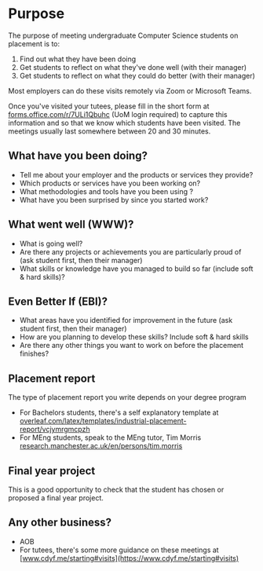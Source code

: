 # Purpose

The purpose of meeting undergraduate Computer Science students on placement is to:

1. Find out what they have been doing
2. Get students to reflect on what they've done well (with their manager)
3. Get students to reflect on what they could do better (with their manager)

Most employers can do these visits remotely via Zoom or Microsoft Teams.

Once you've visited your tutees, please fill in the short form at [forms.office.com/r/7ULi1Qbuhc](https://forms.office.com/r/7ULi1Qbuhc) (UoM login required) to capture this information and so that we know which students have been visited. The meetings usually last somewhere between 20 and 30 minutes.


## What have you been doing?

* Tell me about your employer and the products or services they provide?
* Which products or services have you been working on? 
* What methodologies and tools have you been using ?
* What have you been surprised by since you started work?

## What went well (WWW)? 

* What is going well? 
* Are there any projects or achievements you are particularly proud of (ask student first, then their manager) 
* What skills or knowledge have you managed to build so far (include soft & hard skills)?

## Even Better If (EBI)?

* What areas have you identified for improvement in the future (ask student first, then their manager)
* How are you planning to develop these skills? Include soft & hard skills
* Are there any other things you want to work on before the placement finishes?

## Placement report
The type of placement report you write depends on your degree program

* For Bachelors students, there's a self explanatory template at [overleaf.com/latex/templates/industrial-placement-report/vcjymrgmcpzh](https://www.overleaf.com/latex/templates/industrial-placement-report/vcjymrgmcpzh)
* For MEng students, speak to the MEng tutor, Tim Morris [research.manchester.ac.uk/en/persons/tim.morris](https://research.manchester.ac.uk/en/persons/tim.morris)

## Final year project
This is a good opportunity to check that the student has chosen or proposed a final year project.

## Any other business?

* AOB
* For tutees, there's some more guidance on these meetings at [www.cdyf.me/starting#visits](https://www.cdyf.me/starting#visits)
